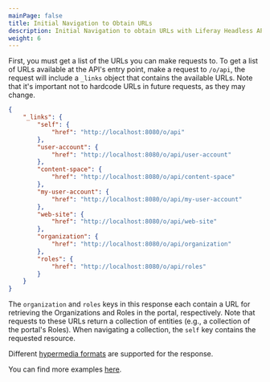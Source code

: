 ```yaml
---
mainPage: false
title: Initial Navigation to Obtain URLs
description: Initial Navigation to obtain URLs with Liferay Headless APIs
weight: 6
---
```


First, you must get a list of the URLs you can make requests to. To get a list of URLs available at the API's entry point, make a request to `/o/api`, the request will include a `_links` object that contains the available URLs. Note that it's important not to hardcode URLs in future requests, as they may change.

```json
{
    "_links": {
        "self": {
            "href": "http://localhost:8080/o/api"
        },
        "user-account": {
            "href": "http://localhost:8080/o/api/user-account"
        },
        "content-space": {
            "href": "http://localhost:8080/o/api/content-space"
        },
        "my-user-account": {
            "href": "http://localhost:8080/o/api/my-user-account"
        },
        "web-site": {
            "href": "http://localhost:8080/o/api/web-site"
        },
        "organization": {
            "href": "http://localhost:8080/o/api/organization"
        },
        "roles": {
            "href": "http://localhost:8080/o/api/roles"
        }
    }
}
```

The `organization` and `roles` keys in this response each contain a URL for retrieving the Organizations and Roles in the portal, respectively. Note that requests to these URLs return a collection of entities (e.g., a collection of the portal's Roles). When navigating a collection, the `self` key contains the requested resource. 

Different [hypermedia formats](/docs/general/hypermedia-types.html) are supported for the response.

You can find more examples [here](/docs/general/examples.html).
